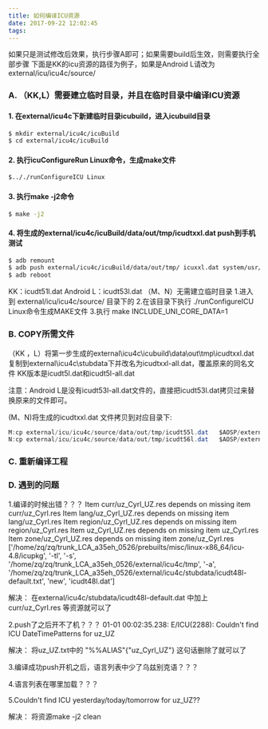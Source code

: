 ```yaml
---
title: 如何编译ICU资源
date: 2017-09-22 12:02:45
tags:
---
```

如果只是测试修改后效果，执行步骤A即可；如果需要build后生效，则需要执行全部步骤
下面是KK的icu资源的路径为例子，如果是Android L请改为external/icu/icu4c/source/
### A. （KK,L）需要建立临时目录，并且在临时目录中编译ICU资源
#### 1. 在external/icu4c下新建临时目录icubuild，进入icubuild目录
``` bash
$ mkdir external/icu4c/icuBuild
$ cd external/icu4c/icuBuild
```
#### 2. 执行icuConfigureRun Linux命令，生成make文件
``` bash
$.././runConfigureICU Linux
```
#### 3. 执行make -j2命令
``` bash
$ make -j2
```
#### 4. 将生成的external/icu4c/icuBuild/data/out/tmp/icudtxxl.dat push到手机测试
``` bash
$ adb remount
$ adb push external/icu4c/icuBuild/data/out/tmp/ icuxxl.dat system/usr/icu/
$ adb reboot
```
 
KK：icudt51l.dat
Android L：icudt53l.dat
（M、N）无需建立临时目录
1.进入到 external/icu/icu4c/source/ 目录下的
2.在该目录下执行 ./runConfigureICU Linux命令生成MAKE文件
3.执行 make INCLUDE_UNI_CORE_DATA=1
 
### B. COPY所需文件
（KK ，L）将第一步生成的external\icu4c\icubuild\data\out\tmp\icudtxxl.dat复制到external\icu4c\stubdata下并改名为icudtxxl-all.dat，覆盖原来的同名文件
KK版本是icudt5l.dat和icudt5l-all.dat
> 
注意：Android L是没有icudt53l-all.dat文件的，直接把icudt53l.dat拷贝过来替换原来的文件即可。


(M、N)将生成的icudtxxl.dat 文件拷贝到对应目录下:
``` Java
M:cp external/icu/icu4c/source/data/out/tmp/icudt55l.dat   $AOSP/external/icu/icu4c/source/stubdata
N:cp external/icu/icu4c/source/data/out/tmp/icudt56l.dat   $AOSP/external/icu/icu4c/source/stubdata
```
### C. 重新编译工程

### D. 遇到的问题
1.编译的时候出错？？？
Item curr/uz_Cyrl_UZ.res depends on missing item curr/uz_Cyrl.res
Item lang/uz_Cyrl_UZ.res depends on missing item lang/uz_Cyrl.res
Item region/uz_Cyrl_UZ.res depends on missing item region/uz_Cyrl.res
Item uz_Cyrl_UZ.res depends on missing item uz_Cyrl.res
Item zone/uz_Cyrl_UZ.res depends on missing item zone/uz_Cyrl.res
['/home/zq/zq/trunk_LCA_a35eh_0526/prebuilts/misc/linux-x86_64/icu-4.8/icupkg', '-tl', '-s', '/home/zq/zq/trunk_LCA_a35eh_0526/external/icu4c/tmp', '-a', '/home/zq/zq/trunk_LCA_a35eh_0526/external/icu4c/stubdata/icudt48l-default.txt', 'new', 'icudt48l.dat']

解决：
在external/icu4c/stubdata/icudt48l-default.dat 中加上	curr/uz_Cyrl.res 等资源就可以了

2.push了之后开不了机？？？ 01-01 00:02:35.238: E/ICU(2288): Couldn't find ICU DateTimePatterns for uz_UZ

解决：
将uz_UZ.txt中的	"%%ALIAS"{"uz_Cyrl_UZ"} 这句话删除了就可以了

3.编译成功push开机之后，语言列表中少了乌兹别克语？？？

4.语言列表在哪里加载？？？

5.Couldn't find ICU yesterday/today/tomorrow for uz_UZ??

解决：
将资源make -j2 clean